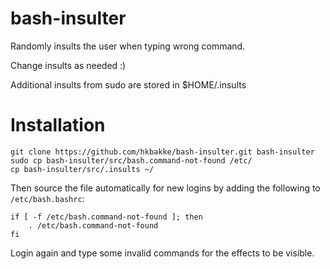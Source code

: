 # bash-insulter
Randomly insults the user when typing wrong command.

Change insults as needed :)

Additional insults from sudo are stored in $HOME/.insults

# Installation

    git clone https://github.com/hkbakke/bash-insulter.git bash-insulter
    sudo cp bash-insulter/src/bash.command-not-found /etc/
    cp bash-insulter/src/.insults ~/

Then source the file automatically for new logins by adding the following to `/etc/bash.bashrc`:
```
if [ -f /etc/bash.command-not-found ]; then
    . /etc/bash.command-not-found
fi
```
Login again and type some invalid commands for the effects to be visible.
